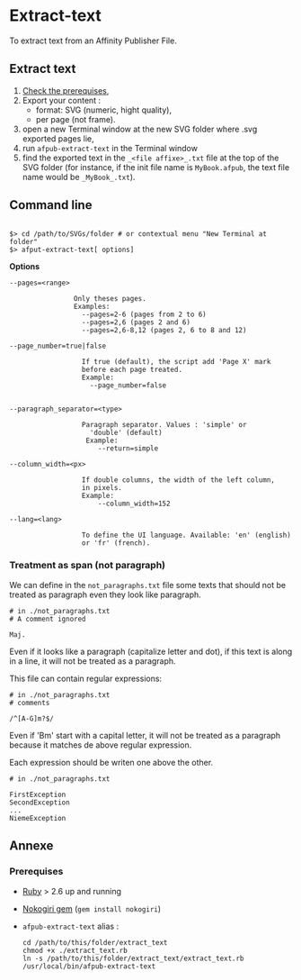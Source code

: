 # Extract-text

To extract text from an Affinity Publisher File.

## Extract text

1. [Check the prerequises](#prerequises),
2. Export your content :
    - format: SVG (numeric, hight quality), 
    - per page (not frame).
3. open a new Terminal window at the new SVG folder where .svg exported pages lie,
4. run `afpub-extract-text` in the Terminal window
5. find the exported text in the `_<file affixe>_.txt` file at the top of the SVG folder (for instance, if the init file name is `MyBook.afpub`, the text file name would be `_MyBook_.txt`).


## Command line

```

$> cd /path/to/SVGs/folder # or contextual menu "New Terminal at folder"
$> afput-extract-text[ options]

```

**Options**

```
--pages=<range>   
                
                Only theses pages.
                Examples:
                  --pages=2-6 (pages from 2 to 6)
                  --pages=2,6 (pages 2 and 6)
                  --pages=2,6-8,12 (pages 2, 6 to 8 and 12)

--page_number=true|false
                  
                  If true (default), the script add 'Page X' mark
                  before each page treated.
                  Example:
                    --page_number=false
                  

--paragraph_separator=<type>    
                  
                  Paragraph separator. Values : 'simple' or
                    'double' (default)
                   Example: 
                      --return=simple

--column_width=<px>
                  
                  If double columns, the width of the left column,
                  in pixels.
                  Example: 
                      --column_width=152

--lang=<lang>   

                  To define the UI language. Available: 'en' (english)
                  or 'fr' (french).
```

### Treatment as span (not paragraph)

We can define in the `not_paragraphs.txt` file some texts that should not be treated as paragraph even they look like paragraph.

~~~
# in ./not_paragraphs.txt
# A comment ignored

Maj.
~~~

Even if it looks like a paragraph (capitalize letter and dot), if this text is along in a line, it will not be treated as a paragraph.


This file can contain regular expressions:

~~~
# in ./not_paragraphs.txt
# comments

/^[A-G]m?$/
~~~

Even if 'Bm' start with a capital letter, it will not be treated as a paragraph because it matches de above regular expression.

Each expression should be writen one above the other.

~~~
# in ./not_paragraphs.txt

FirstException
SecondException
...
NiemeException

~~~


## Annexe

<a name="prerequises"></a>

### Prerequises

* [Ruby](https://www.ruby-lang.org) > 2.6 up and running
* [Nokogiri gem](http://nokogiri.org) (`gem install nokogiri`)
* `afpub-extract-text` alias :

  ```
  cd /path/to/this/folder/extract_text
  chmod +x ./extract_text.rb
  ln -s /path/to/this/folder/extract_text/extract_text.rb /usr/local/bin/afpub-extract-text
  ```
